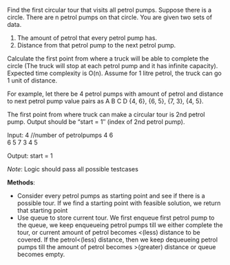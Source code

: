 Find the first circular tour that visits all petrol pumps. 
Suppose there is a circle. There are n petrol pumps on that circle. You are given two sets of data.
1. The amount of petrol that every petrol pump has.
2. Distance from that petrol pump to the next petrol pump.


Calculate the first point from where a truck will be able to complete the circle (The truck will stop at each petrol pump and it has infinite capacity). Expected time complexity is O(n). Assume for 1 litre petrol, the truck can go 1 unit of distance.

For example, let there be 4 petrol pumps with amount of petrol and distance to next petrol pump value pairs as 
   A        B        C      D
  {4, 6}, {6, 5}, {7, 3}, {4, 5}. 

The first point from where truck can make a circular tour is 2nd petrol pump. Output should be “start = 1″ (index of 2nd petrol pump).

Input: 
4    //number of petrolpumps
4 6   
6 5
7 3
4 5 

Output:
start = 1

*Note*: Logic should pass all possible testcases


**Methods**:
- Consider every petrol pumps as starting point and see if there is a possible tour. If we find a starting point with feasible solution, we return that starting point
- Use queue to store current tour. We first enqueue first petrol pump to the queue, we keep enqueueing petrol pumps till we either complete the tour, or current amount of petrol becomes <(less) distance to be covered. If the petrol<(less) distance, then we keep dequeueing petrol pumps till the amount of petrol becomes >(greater) distance or queue becomes empty.
